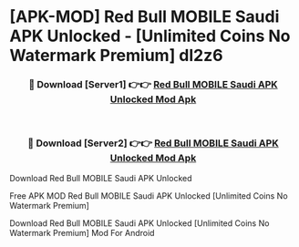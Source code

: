 # [APK-MOD] Red Bull MOBILE Saudi APK Unlocked - [Unlimited Coins No Watermark Premium] dl2z6



<div align="center">
<h3>🔴 Download [Server1] 👉👉 <a href="https://momento.my/?title=Red_Bull_MOBILE_Saudi_APK_Unlocked">Red Bull MOBILE Saudi APK Unlocked Mod Apk</a></h3><br>

<h3>🔴 Download [Server2] 👉👉 <a href="https://momento.my/?title=Red_Bull_MOBILE_Saudi_APK_Unlocked">Red Bull MOBILE Saudi APK Unlocked Mod Apk</a></h3>
</div>



Download Red Bull MOBILE Saudi APK Unlocked 

Free APK MOD Red Bull MOBILE Saudi APK Unlocked [Unlimited Coins No Watermark Premium]

Download Red Bull MOBILE Saudi APK Unlocked [Unlimited Coins No Watermark Premium] Mod For Android
